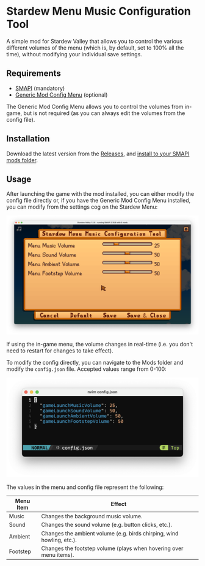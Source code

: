 # Stardew Menu Music Configuration Tool
A simple mod for Stardew Valley that allows you to control the various different volumes of the menu (which is, by default, set to 100% all the time), without modifying your individual save settings. 

## Requirements
- [SMAPI](https://smapi.io) (mandatory)
- [Generic Mod Config Menu](https://github.com/spacechase0/StardewValleyMods/tree/develop/GenericModConfigMenu) (optional)

The Generic Mod Config Menu allows you to control the volumes from in-game, but is not required (as you can always edit the volumes from the config file).

## Installation
Download the latest version from the [Releases](), and [install to your SMAPI mods folder](https://stardewvalleywiki.com/Modding:Player_Guide/Getting_Started#Install_mods).

## Usage
After launching the game with the mod installed, you can either modify the config file directly or, if you have the Generic Mod Config Menu installed, you can modify from the settings cog on the Stardew Menu:

![A screenshot of Stardew Valley, wit hthe Stardew Menu Music Configuration Tool options window open, displaying options for Music, Sound, Ambient, and Footstep volumes](docs/in-game-menu.png)

If using the in-game menu, the volume changes in real-time (i.e. you don't need to restart for changes to take effect).

To modify the config directly, you can navigate to the Mods folder and modify the `config.json` file. Accepted values range from 0-100:

![A screenshot of neovim running in a Terminal, showing values for Music, Sound, Ambient, and Footstep volumes](docs/config-file.png)

The values in the menu and config file represent the following:

| Menu Item | Effect |
|--------------|-----------|
| Music | Changes the background music volume. |
| Sound | Changes the sound volume (e.g. button clicks, etc.). |
| Ambient | Changes the ambient volume (e.g. birds chirping, wind howling, etc.). |
| Footstep | Changes the footstep volume (plays when hovering over menu items). |